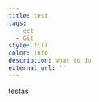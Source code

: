 ```yaml
---
title: test
tags:
  - cct
  - Git
style: fill
color: info
description: what to do
external_url: ''
---
```

testas